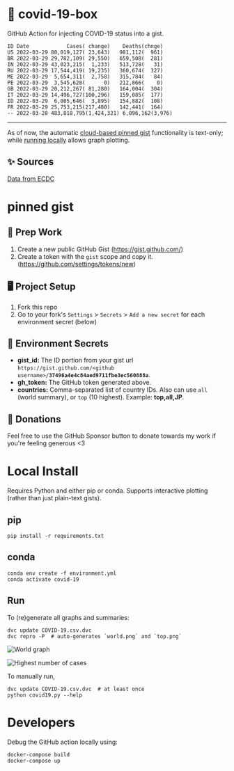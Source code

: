 # 🏥 covid-19-box

GitHub Action for injecting COVID-19 status into a gist.

```
ID Date            Cases( change)    Deaths(chnge)
US 2022-03-29 80,019,127( 23,643)   981,112(  961)
BR 2022-03-29 29,782,109( 29,550)   659,508(  281)
IN 2022-03-29 43,023,215(  1,233)   513,728(   31)
RU 2022-03-29 17,544,419( 19,235)   360,674(  327)
ME 2022-03-29  5,654,311(  2,758)   315,784(   84)
PE 2022-03-29  3,545,628(      0)   212,866(    0)
GB 2022-03-29 20,212,267( 81,280)   164,004(  304)
IT 2022-03-29 14,496,727(100,296)   159,085(  177)
ID 2022-03-29  6,005,646(  3,895)   154,882(  108)
FR 2022-03-29 25,753,215(217,480)   142,441(  164)
-- 2022-03-28 483,818,795(1,424,321) 6,096,162(3,976)
```

---

As of now, the automatic [cloud-based pinned gist](#pinned-gist) functionality is text-only;
while [running locally](#local-install) allows graph plotting.

## ✨ Sources

[Data from ECDC](https://www.ecdc.europa.eu/en/publications-data/download-todays-data-geographic-distribution-covid-19-cases-worldwide)

# pinned gist

## 🎒 Prep Work
1. Create a new public GitHub Gist (https://gist.github.com/)
1. Create a token with the `gist` scope and copy it. (https://github.com/settings/tokens/new)

## 🖥 Project Setup
1. Fork this repo
1. Go to your fork's `Settings` > `Secrets` > `Add a new secret` for each environment secret (below)

## 🤫 Environment Secrets
- **gist_id:** The ID portion from your gist url `https://gist.github.com/<github username>/`**`37496a4e4c84aed9711fbe3ec560888a`**.
- **gh_token:** The GitHub token generated above.
- **countries:** Comma-separated list of country IDs. Also can use `all` (world summary), or `top` (10 highest). Example: **top,all,JP**.

## 💸 Donations

Feel free to use the GitHub Sponsor button to donate towards my work if you're feeling generous <3

# Local Install

Requires Python and either pip or conda. Supports interactive plotting (rather than just plain-text gists).

## pip

```
pip install -r requirements.txt
```

## conda

```
conda env create -f environment.yml
conda activate covid-19
```

## Run

To (re)generate all graphs and summaries:

```
dvc update COVID-19.csv.dvc
dvc repro -P  # auto-generates `world.png` and `top.png`
```

![World graph](world.png)

![Highest number of cases](top.png)

To manually run,

```
dvc update COVID-19.csv.dvc  # at least once
python covid19.py --help
```

# Developers

Debug the GitHub action locally using:

```
docker-compose build
docker-compose up
```
